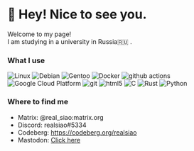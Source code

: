 <h1> 👋 Hey! Nice to see you.</h1>


<p>Welcome to my page! </br> I am studying in a university in Russia🇷🇺 <b></b>.</p>
<h3>What I use</h3>
<p>
  <img alt="Linux" src="https://img.shields.io/badge/-Linux-45b8d8?style=flat-square&logo=linux&logoColor=white" />
  <img alt="Debian" src="https://img.shields.io/badge/-Debian-45b8d8?style=flat-square&logo=Debian&logoColor=white" />
  <img alt="Gentoo" src="https://img.shields.io/badge/-Gentoo-45b8d8?style=flat-square&logo=Gentoo&logoColor=white" />



  <img alt="Docker" src="https://img.shields.io/badge/-Docker-46a2f1?style=flat-square&logo=docker&logoColor=white" />
  <img alt="github actions" src="https://img.shields.io/badge/-Github_Actions-2088FF?style=flat-square&logo=github-actions&logoColor=white" />
  <img alt="Google Cloud Platform" src="https://img.shields.io/badge/-Google_Cloud_Platform-1a73e8?style=flat-square&logo=google-cloud&logoColor=white" />
<img alt="git" src="https://img.shields.io/badge/-Git-F05032?style=flat-square&logo=git&logoColor=white" />
  <img alt="html5" src="https://img.shields.io/badge/-HTML5-E34F26?style=flat-square&logo=html5&logoColor=white" />
    <img alt="C" src="https://img.shields.io/badge/-C-E34F26?style=flat-square&logo=C&logoColor=white" />
    <img alt="Rust" src="https://img.shields.io/badge/-Rust-E34F26?style=flat-square&logo=Rust&logoColor=white" />
    <img alt="Python" src="https://img.shields.io/badge/-Python-E34F26?style=flat-square&logo=Python&logoColor=white" />


</p>

<h3>Where to find me</h3>

* Matrix: @real_siao:matrix.org
* Discord: realsiao#5334
* Codeberg: https://codeberg.org/realsiao
* Mastodon: <a rel="me" href="https://pony.social/@ya_and_alone">Click here</a>





